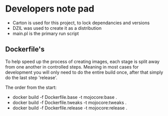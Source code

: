 # Developers note pad

* Carton is used for this project, to lock dependancies and versions
* DZIL was used to create it as a distribution
* main.pl is the primary run script

## Dockerfile's

To help speed up the process of creating images, each stage is split away
from one another in controlled steps. Meaning in most cases for development
you will only need to do the entire build once, after that simply do the last
step 'release'.

The order from the start:

* docker build -f Dockerfile.base -t mojocore:base .
* docker build -f Dockerfile.tweaks -t mojocore:tweaks .
* docker build -f Dockerfile.release -t mojocore:release .